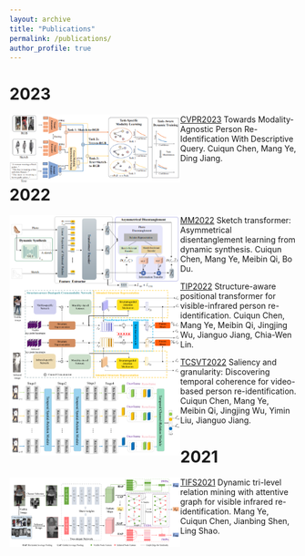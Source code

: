 ```yaml
---
layout: archive
title: "Publications"
permalink: /publications/
author_profile: true
---
```


2023
===
<img src="https://github.com/ccq195/ccq195.github.io/blob/master/images/cvpr2023.png" width="300" align="left" /> [CVPR2023](https://openaccess.thecvf.com/content/CVPR2023/papers/Chen_Towards_Modality-Agnostic_Person_Re-Identification_With_Descriptive_Query_CVPR_2023_paper.pdf) Towards Modality-Agnostic Person Re-Identification With Descriptive Query. Cuiqun Chen, Mang Ye, Ding Jiang.


2022
===
<img src="https://github.com/ccq195/ccq195.github.io/blob/master/images/mm2022.png" width="300" align="left" /> [MM2022](https://dl.acm.org/doi/abs/10.1145/3503161.3547993) Sketch transformer: Asymmetrical disentanglement learning from dynamic synthesis. Cuiqun Chen, Mang Ye, Meibin Qi, Bo Du. </br>  

<img src="https://github.com/ccq195/ccq195.github.io/blob/master/images/tip2022.png" width="300" align="left" /> [TIP2022](https://ieeexplore.ieee.org/abstract/document/9725265) Structure-aware positional transformer for visible-infrared person re-identification. Cuiqun Chen, Mang Ye, Meibin Qi, Jingjing Wu, Jianguo Jiang, Chia-Wen Lin.     

<img src="https://github.com/ccq195/ccq195.github.io/blob/master/images/tcsvt2022.png" width="300" align="left" /> [TCSVT2022](https://ieeexplore.ieee.org/abstract/document/9729212) Saliency and granularity: Discovering temporal coherence for video-based person re-identification. Cuiqun Chen, Mang Ye, Meibin Qi, Jingjing Wu, Yimin Liu, Jianguo Jiang.


2021
===
<img src="https://github.com/ccq195/ccq195.github.io/blob/master/images/tifs2021.png" width="300" align="left" /> [TIFS2021](https://ieeexplore.ieee.org/abstract/document/9665382) Dynamic tri-level relation mining with attentive graph for visible infrared re-identification. Mang Ye, Cuiqun Chen, Jianbing Shen, Ling Shao.

